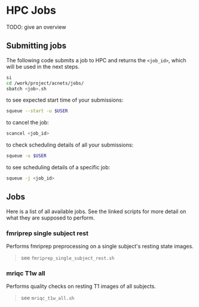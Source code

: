 # HPC Jobs

TODO: give an overview


## Submitting jobs

The following code submits a job to HPC and returns the `<job_id>`, which will be used in the next steps.

```bash
si
cd /work/project/acnets/jobs/
sbatch <job>.sh
```

to see expected start time of your submissions:

```bash
squeue --start -u $USER
```

to cancel the job:

```bash
scancel <job_id>
```

to check scheduling details of all your submissions:

```bash
squeue -u $USER
```

to see scheduling details of a specific job:

```bash
squeue -j <job_id>
```


## Jobs

Here is a list of all available jobs. See the linked scripts for more detail on what they are supposed to perform.

### fmriprep single subject rest

Performs fmriprep preprocessing on a single subject's resting state images.

> see `fmriprep_single_subject_rest.sh`


### mriqc T1w all

Performs quality checks on resting T1 images of all subjects.

> see `mriqc_t1w_all.sh`

